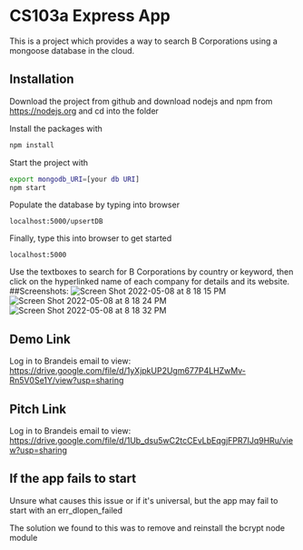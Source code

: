# CS103a Express App

This is a project which provides a way to search B Corporations using a mongoose database in the cloud.

## Installation
Download the project from github and download nodejs and npm from https://nodejs.org
and cd into the folder

Install the packages with
``` bash
npm install
```
Start the project with
``` bash
export mongodb_URI=[your db URI]
npm start
```
Populate the database by typing into browser
```
localhost:5000/upsertDB
```
Finally, type this into browser to get started
```
localhost:5000
```

Use the textboxes to search for B Corporations by country or keyword, then click on the hyperlinked name of each company for details and its website.
##Screenshots:
![Screen Shot 2022-05-08 at 8 18 15 PM](https://user-images.githubusercontent.com/58448238/167321909-d90e49d7-cd1d-4bf0-bc6b-4adf57cfae15.png)
![Screen Shot 2022-05-08 at 8 18 24 PM](https://user-images.githubusercontent.com/58448238/167321916-4c2a45ea-f4e2-452e-b7c4-cc227e5128ce.png)
![Screen Shot 2022-05-08 at 8 18 32 PM](https://user-images.githubusercontent.com/58448238/167321918-42d023e6-5d56-4e67-9fff-4d8240155fc2.png)


## Demo Link
Log in to Brandeis email to view:
https://drive.google.com/file/d/1yXjpkUP2Ugm677P4LHZwMv-Rn5V0Se1Y/view?usp=sharing

## Pitch Link
Log in to Brandeis email to view:
https://drive.google.com/file/d/1Ub_dsu5wC2tcCEvLbEqgjFPR7IJq9HRu/view?usp=sharing

## If the app fails to start
Unsure what causes this issue or if it's universal, but the app may fail to start with an err_dlopen_failed

The solution we found to this was to remove and reinstall the bcrypt node module
